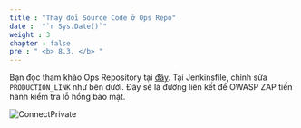 ```yaml
---
title : "Thay đổi Source Code ở Ops Repo"
date :  "`r Sys.Date()`" 
weight : 3 
chapter : false
pre : " <b> 8.3. </b> "
---
```


Bạn đọc tham khảo Ops Repository tại [đây](). Tại Jenkinsfile, chỉnh sửa `PRODUCTION_LINK` như bên dưới. Đây sẽ là đường liên kết để OWASP ZAP tiến hành kiểm tra lỗ hổng bảo mật.

![ConnectPrivate](/images/8-cicd-test/8.3-change-code-ops/OWASP_0.png)